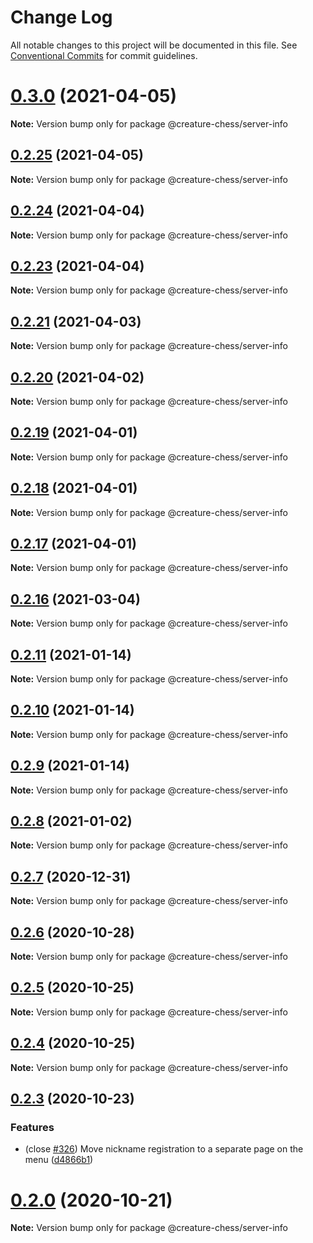 # Change Log

All notable changes to this project will be documented in this file.
See [Conventional Commits](https://conventionalcommits.org) for commit guidelines.

# [0.3.0](https://github.com/Jameskmonger/creature-chess/compare/v0.2.25...v0.3.0) (2021-04-05)

**Note:** Version bump only for package @creature-chess/server-info





## [0.2.25](https://github.com/Jameskmonger/creature-chess/compare/v0.2.24...v0.2.25) (2021-04-05)

**Note:** Version bump only for package @creature-chess/server-info





## [0.2.24](https://github.com/Jameskmonger/creature-chess/compare/v0.2.23...v0.2.24) (2021-04-04)

**Note:** Version bump only for package @creature-chess/server-info





## [0.2.23](https://github.com/Jameskmonger/creature-chess/compare/v0.2.22...v0.2.23) (2021-04-04)

**Note:** Version bump only for package @creature-chess/server-info





## [0.2.21](https://github.com/Jameskmonger/creature-chess/compare/v0.2.20...v0.2.21) (2021-04-03)

**Note:** Version bump only for package @creature-chess/server-info





## [0.2.20](https://github.com/Jameskmonger/creature-chess/compare/v0.2.19...v0.2.20) (2021-04-02)

**Note:** Version bump only for package @creature-chess/server-info





## [0.2.19](https://github.com/Jameskmonger/creature-chess/compare/v0.2.16...v0.2.19) (2021-04-01)

**Note:** Version bump only for package @creature-chess/server-info





## [0.2.18](https://github.com/Jameskmonger/creature-chess/compare/v0.2.16...v0.2.18) (2021-04-01)

**Note:** Version bump only for package @creature-chess/server-info





## [0.2.17](https://github.com/Jameskmonger/creature-chess/compare/v0.2.16...v0.2.17) (2021-04-01)

**Note:** Version bump only for package @creature-chess/server-info





## [0.2.16](https://github.com/Jameskmonger/creature-chess/compare/v0.2.15...v0.2.16) (2021-03-04)

**Note:** Version bump only for package @creature-chess/server-info





## [0.2.11](https://github.com/Jameskmonger/creature-chess/compare/v0.2.10...v0.2.11) (2021-01-14)

**Note:** Version bump only for package @creature-chess/server-info





## [0.2.10](https://github.com/Jameskmonger/creature-chess/compare/v0.2.9...v0.2.10) (2021-01-14)

**Note:** Version bump only for package @creature-chess/server-info





## [0.2.9](https://github.com/Jameskmonger/creature-chess/compare/v0.2.8...v0.2.9) (2021-01-14)

**Note:** Version bump only for package @creature-chess/server-info





## [0.2.8](https://github.com/Jameskmonger/creature-chess/compare/v0.2.7...v0.2.8) (2021-01-02)

**Note:** Version bump only for package @creature-chess/server-info





## [0.2.7](https://github.com/Jameskmonger/creature-chess/compare/v0.2.6...v0.2.7) (2020-12-31)

**Note:** Version bump only for package @creature-chess/server-info





## [0.2.6](https://github.com/Jameskmonger/creature-chess/compare/v0.2.5...v0.2.6) (2020-10-28)

**Note:** Version bump only for package @creature-chess/server-info





## [0.2.5](https://github.com/Jameskmonger/creature-chess/compare/v0.2.4...v0.2.5) (2020-10-25)

**Note:** Version bump only for package @creature-chess/server-info





## [0.2.4](https://github.com/Jameskmonger/creature-chess/compare/v0.2.3...v0.2.4) (2020-10-25)

**Note:** Version bump only for package @creature-chess/server-info





## [0.2.3](https://github.com/Jameskmonger/creature-chess/compare/v0.2.2...v0.2.3) (2020-10-23)


### Features

* (close [#326](https://github.com/Jameskmonger/creature-chess/issues/326)) Move nickname registration to a separate page on the menu ([d4866b1](https://github.com/Jameskmonger/creature-chess/commit/d4866b1982de0229faa9d2f64bac52b06ea953c0))





# [0.2.0](https://github.com/Jameskmonger/creature-chess/compare/v0.1.0...v0.2.0) (2020-10-21)

**Note:** Version bump only for package @creature-chess/server-info
